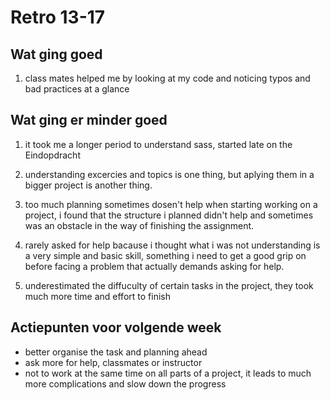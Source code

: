 # Retro  13-17

## Wat ging goed
1. class mates helped me by looking at my code and noticing typos and bad practices at a glance



## Wat ging er minder goed
1. it took me a longer period to understand sass, started  late on the Eindopdracht
2. understanding excercies and topics is one thing, but aplying them in a bigger project is another thing.
3. too much planning sometimes dosen't help when starting working on a project, i found that the structure i planned didn't help and sometimes was an obstacle in the way of finishing the assignment.

4. rarely asked for help bacause i thought what i was not understanding is a very simple and basic skill, something i need to get a good grip on before facing a problem that actually demands asking for help.
5. underestimated the diffuculty of certain tasks in the project, they took much more time and effort to finish

## Actiepunten voor volgende week
* better organise the task and planning ahead
* ask more for help, classmates or instructor
* not to work at the same time on all parts of a project, it leads to much more complications and slow down the progress